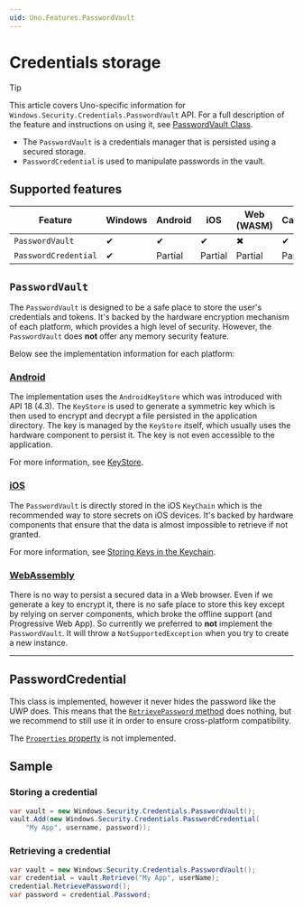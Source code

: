 ```yaml
---
uid: Uno.Features.PasswordVault
---
```


# Credentials storage

> [!TIP]
> This article covers Uno-specific information for `Windows.Security.Credentials.PasswordVault` API. For a full description of the feature and instructions on using it, see [PasswordVault Class](https://learn.microsoft.com/uwp/api/windows.security.credentials.passwordvault).

* The `PasswordVault` is a credentials manager that is persisted using a secured storage.
* `PasswordCredential` is used to manipulate passwords in the vault.

## Supported features

| Feature              | Windows | Android | iOS     | Web (WASM) | Catalyst | AppKit  | Linux (Skia) | Win 7 (Skia) | Tizen |
|----------------------|---------|---------|---------|------------|----------|---------|--------------|--------------|-------|
| `PasswordVault`      | ✔       | ✔       | ✔       | ✖          | ✔        | ✖       | ✖            | ✖            | ✖     |
| `PasswordCredential` | ✔       | Partial | Partial | Partial    | Partial  | Partial | ✖            | ✖            | ✖     |

## `PasswordVault`

The `PasswordVault` is designed to be a safe place to store the user's credentials and tokens.
It's backed by the hardware encryption mechanism of each platform, which provides a high level of security.
However, the `PasswordVault` does **not** offer any memory security feature.

Below see the implementation information for each platform:

### [**Android**](#tab/android)

The implementation uses the `AndroidKeyStore` which was introduced with API 18 (4.3).
The `KeyStore` is used to generate a symmetric key which is then used to encrypt and decrypt a file persisted in the application directory.
The key is managed by the `KeyStore` itself, which usually uses the hardware component to persist it. The key is not even accessible to the application.

For more information, see [KeyStore](https://developer.android.com/reference/java/security/KeyStore).

### [**iOS**](#tab/iOS)

The `PasswordVault` is directly stored in the iOS `KeyChain` which is the recommended way to store secrets on iOS devices.
It's backed by hardware components that ensure that the data is almost impossible to retrieve if not granted.

For more information, see [Storing Keys in the Keychain](https://developer.apple.com/documentation/security/certificate_key_and_trust_services/keys/storing_keys_in_the_keychain).

### [**WebAssembly**](#tab/WebAssembly)

There is no way to persist a secured data in a Web browser. Even if we generate a key to encrypt it,
there is no safe place to store this key except by relying on server components, which broke the offline support (and Progressive Web App).
So currently we preferred to **not** implement the `PasswordVault`. It will throw a `NotSupportedException` when you try to create a new instance.

---

## PasswordCredential

This class is implemented, however it never hides the password like the UWP does.
This means that the [`RetrievePassword` method](https://learn.microsoft.com/uwp/api/windows.security.credentials.passwordcredential.retrievepassword#Windows_Security_Credentials_PasswordCredential_RetrievePassword) does nothing,
but we recommend to still use it in order to ensure cross-platform compatibility.

The [`Properties` property](https://learn.microsoft.com/uwp/api/windows.security.credentials.passwordcredential.properties#Windows_Security_Credentials_PasswordCredential_Properties) is not implemented.

## Sample

### Storing a credential

```csharp
var vault = new Windows.Security.Credentials.PasswordVault();
vault.Add(new Windows.Security.Credentials.PasswordCredential(
    "My App", username, password));
```

### Retrieving a credential

```csharp
var vault = new Windows.Security.Credentials.PasswordVault();
var credential = vault.Retrieve("My App", userName);
credential.RetrievePassword();
var password = credential.Password;
```
